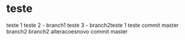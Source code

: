 # teste
teste 1
teste 2 - branch1
teste 3 - branch2teste 1
teste commit master
branch2
branch2 alteracoesnovo commit master